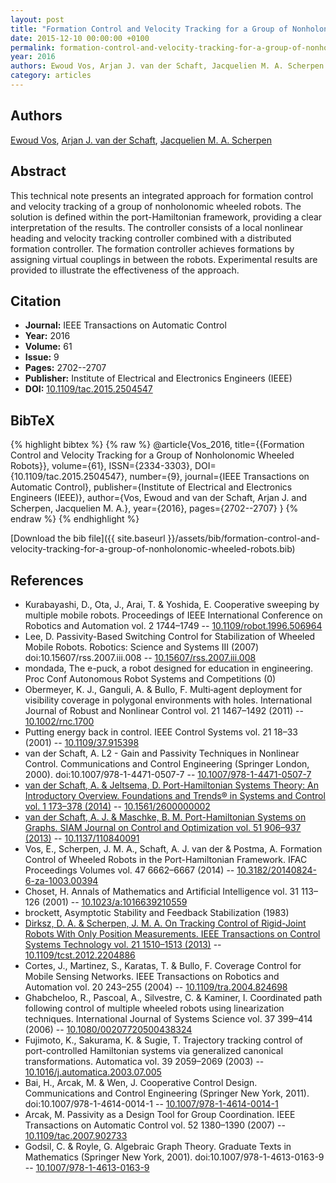 ```yaml
---
layout: post
title: "Formation Control and Velocity Tracking for a Group of Nonholonomic Wheeled Robots"
date: 2015-12-10 00:00:00 +0100
permalink: formation-control-and-velocity-tracking-for-a-group-of-nonholonomic-wheeled-robots
year: 2016
authors: Ewoud Vos, Arjan J. van der Schaft, Jacquelien M. A. Scherpen
category: articles
---
```

 
## Authors
[Ewoud Vos](authors/ewoud-vos), [Arjan J. van der Schaft](authors/arjan-van-der-schaft), [Jacquelien M. A. Scherpen](authors/jacquelien-m-a-scherpen)
 
## Abstract
This technical note presents an integrated approach for formation control and velocity tracking of a group of nonholonomic wheeled robots. The solution is defined within the port-Hamiltonian framework, providing a clear interpretation of the results. The controller consists of a local nonlinear heading and velocity tracking controller combined with a distributed formation controller. The formation controller achieves formations by assigning virtual couplings in between the robots. Experimental results are provided to illustrate the effectiveness of the approach.
 
## Citation
- **Journal:** IEEE Transactions on Automatic Control
- **Year:** 2016
- **Volume:** 61
- **Issue:** 9
- **Pages:** 2702--2707
- **Publisher:** Institute of Electrical and Electronics Engineers (IEEE)
- **DOI:** [10.1109/tac.2015.2504547](https://doi.org/10.1109/tac.2015.2504547)
 
## BibTeX
{% highlight bibtex %}
{% raw %}
@article{Vos_2016,
  title={{Formation Control and Velocity Tracking for a Group of Nonholonomic Wheeled Robots}},
  volume={61},
  ISSN={2334-3303},
  DOI={10.1109/tac.2015.2504547},
  number={9},
  journal={IEEE Transactions on Automatic Control},
  publisher={Institute of Electrical and Electronics Engineers (IEEE)},
  author={Vos, Ewoud and van der Schaft, Arjan J. and Scherpen, Jacquelien M. A.},
  year={2016},
  pages={2702--2707}
}
{% endraw %}
{% endhighlight %}
 
[Download the bib file]({{ site.baseurl }}/assets/bib/formation-control-and-velocity-tracking-for-a-group-of-nonholonomic-wheeled-robots.bib)
 
## References
- Kurabayashi, D., Ota, J., Arai, T. & Yoshida, E. Cooperative sweeping by multiple mobile robots. Proceedings of IEEE International Conference on Robotics and Automation vol. 2 1744–1749 -- [10.1109/robot.1996.506964](https://doi.org/10.1109/robot.1996.506964)
- Lee, D. Passivity-Based Switching Control for Stabilization of Wheeled Mobile Robots. Robotics: Science and Systems III (2007) doi:10.15607/rss.2007.iii.008 -- [10.15607/rss.2007.iii.008](https://doi.org/10.15607/rss.2007.iii.008)
- mondada, The e-puck, a robot designed for education in engineering. Proc Conf Autonomous Robot Systems and Competitions (0)
- Obermeyer, K. J., Ganguli, A. & Bullo, F. Multi‐agent deployment for visibility coverage in polygonal environments with holes. International Journal of Robust and Nonlinear Control vol. 21 1467–1492 (2011) -- [10.1002/rnc.1700](https://doi.org/10.1002/rnc.1700)
- Putting energy back in control. IEEE Control Systems vol. 21 18–33 (2001) -- [10.1109/37.915398](https://doi.org/10.1109/37.915398)
- van der Schaft, A. L2 - Gain and Passivity Techniques in Nonlinear Control. Communications and Control Engineering (Springer London, 2000). doi:10.1007/978-1-4471-0507-7 -- [10.1007/978-1-4471-0507-7](https://doi.org/10.1007/978-1-4471-0507-7)
- [van der Schaft, A. & Jeltsema, D. Port-Hamiltonian Systems Theory: An Introductory Overview. Foundations and Trends® in Systems and Control vol. 1 173–378 (2014)](port-hamiltonian-systems-theory-an-introductory-overview) -- [10.1561/2600000002](https://doi.org/10.1561/2600000002)
- [van der Schaft, A. J. & Maschke, B. M. Port-Hamiltonian Systems on Graphs. SIAM Journal on Control and Optimization vol. 51 906–937 (2013)](port-hamiltonian-systems-on-graphs) -- [10.1137/110840091](https://doi.org/10.1137/110840091)
- Vos, E., Scherpen, J. M. A., Schaft, A. J. van der & Postma, A. Formation Control of Wheeled Robots in the Port-Hamiltonian Framework. IFAC Proceedings Volumes vol. 47 6662–6667 (2014) -- [10.3182/20140824-6-za-1003.00394](https://doi.org/10.3182/20140824-6-za-1003.00394)
- Choset, H. Annals of Mathematics and Artificial Intelligence vol. 31 113–126 (2001) -- [10.1023/a:1016639210559](https://doi.org/10.1023/a:1016639210559)
- brockett, Asymptotic Stability and Feedback Stabilization (1983)
- [Dirksz, D. A. & Scherpen, J. M. A. On Tracking Control of Rigid-Joint Robots With Only Position Measurements. IEEE Transactions on Control Systems Technology vol. 21 1510–1513 (2013)](on-tracking-control-of-rigid-joint-robots-with-only-position-measurements) -- [10.1109/tcst.2012.2204886](https://doi.org/10.1109/tcst.2012.2204886)
- Cortes, J., Martinez, S., Karatas, T. & Bullo, F. Coverage Control for Mobile Sensing Networks. IEEE Transactions on Robotics and Automation vol. 20 243–255 (2004) -- [10.1109/tra.2004.824698](https://doi.org/10.1109/tra.2004.824698)
- Ghabcheloo, R., Pascoal, A., Silvestre, C. & Kaminer, I. Coordinated path following control of multiple wheeled robots using linearization techniques. International Journal of Systems Science vol. 37 399–414 (2006) -- [10.1080/00207720500438324](https://doi.org/10.1080/00207720500438324)
- Fujimoto, K., Sakurama, K. & Sugie, T. Trajectory tracking control of port-controlled Hamiltonian systems via generalized canonical transformations. Automatica vol. 39 2059–2069 (2003) -- [10.1016/j.automatica.2003.07.005](https://doi.org/10.1016/j.automatica.2003.07.005)
- Bai, H., Arcak, M. & Wen, J. Cooperative Control Design. Communications and Control Engineering (Springer New York, 2011). doi:10.1007/978-1-4614-0014-1 -- [10.1007/978-1-4614-0014-1](https://doi.org/10.1007/978-1-4614-0014-1)
- Arcak, M. Passivity as a Design Tool for Group Coordination. IEEE Transactions on Automatic Control vol. 52 1380–1390 (2007) -- [10.1109/tac.2007.902733](https://doi.org/10.1109/tac.2007.902733)
- Godsil, C. & Royle, G. Algebraic Graph Theory. Graduate Texts in Mathematics (Springer New York, 2001). doi:10.1007/978-1-4613-0163-9 -- [10.1007/978-1-4613-0163-9](https://doi.org/10.1007/978-1-4613-0163-9)

